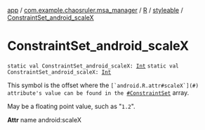 [app](../../../index.md) / [com.example.chaosruler.msa_manager](../../index.md) / [R](../index.md) / [styleable](index.md) / [ConstraintSet_android_scaleX](.)

# ConstraintSet_android_scaleX

`static val ConstraintSet_android_scaleX: `[`Int`](https://kotlinlang.org/api/latest/jvm/stdlib/kotlin/-int/index.html)
`static val ConstraintSet_android_scaleX: `[`Int`](https://kotlinlang.org/api/latest/jvm/stdlib/kotlin/-int/index.html)

This symbol is the offset where the ``[`android.R.attr#scaleX`](#) attribute's value can be found in the ``[`#ConstraintSet`](-constraint-set.md) array.

May be a floating point value, such as "`1.2`".

**Attr**
name android:scaleX

